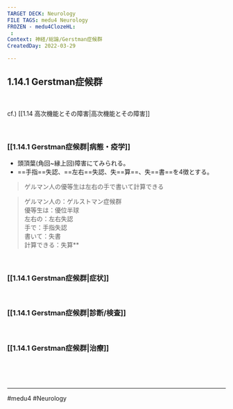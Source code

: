 ```yaml
---
TARGET DECK: Neurology
FILE TAGS: medu4 Neurology
FROZEN - medu4ClozeHL:
 : 
Context: 神経/総論/Gerstman症候群
CreatedDay: 2022-03-29

---
```


## 1.14.1 Gerstman症候群

<br>

cf.) [[1.14 高次機能とその障害|高次機能とその障害]]

<br>

### [[1.14.1 Gerstman症候群|病態・疫学]]
* 頭頂葉(角回~縁上回)障害にてみられる。
* ==手指==失認、==左右==失認、失==算==、失==書==を4徴とする。
> ゲルマン人の優等生は左右の手で書いて計算できる
<!--ID: 1648705158512-->


>ゲルマン人の：ゲルストマン症候群  
優等生は：優位半球  
左右の：左右失認  
手で：手指失認  
書いて：失書  
計算できる：失算**

<br>

### [[1.14.1 Gerstman症候群|症状]]


<br>

### [[1.14.1 Gerstman症候群|診断/検査]]


<br>

### [[1.14.1 Gerstman症候群|治療]]


<br><br><br>

---
#medu4 #Neurology 